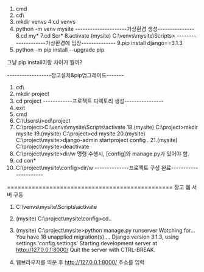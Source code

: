 1. cmd
2. cd\
3. mkdir venvs
4.cd venvs
5. python -m venv mysite
---------------------가상환경 생성---------------
6.cd my*
7.cd Scr*
8.activate
(mysite) C:\venvs\mysite\Scripts>
--------------------가상환경에 입장--------------
9.pip install django==3.1.3
5. python -m pip install --upgrade pip

그냥 pip install이랑 차이가 뭘까?

------------------장고설치&pip업그레이드-------

1. cd\
2. mkdir project
3. cd project
   ------------프로젝트 디렉토리 생성----------------
4. exit
5. cmd
6. C:\Users\i>cd\project
7. C:\project>C:\venvs\mysite\Scripts\activate
   18.(mysite) C:\project>mkdir mysite
   19.(mysite) C:\project>cd mysite
   20.(mysite) C:\project\mysite>django-admin startproject config .
   21.(mysite) C:\project\mysite>deactivate
8. C:\project\mysite>dir/w 명령 수행시, [config]와 manage.py가 있어야 함.
9. cd con*
10. C:\project\mysite\config>dir/w
    --------------프로젝트 구성 완료----------------------

===============================================
장고 웹 서버 구동
1. C:\venvs\mysite\Scripts\activate
2. (mysite) C:\project\mysite\config>cd..
3. (mysite) C:\project\mysite>python manage.py runserver
Watching for...
You have 18 unapplied migration(s)....
Django version 3.1.3, using settings 'config.settings'
Starting development server at http://127.0.0.1:8000/
Quit the server with CTRL-BREAK.


4. 웹브라우저를 띄운 후 
http://127.0.0.1:8000/ 주소를 입력
